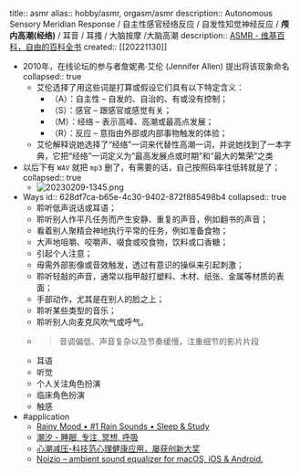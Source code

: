 title:: asmr
alias:: hobby/asmr, orgasm/asmr
description:: Autonomous Sensory Meridian Response / 自主性感官经络反应 / 自发性知觉神经反应 / **颅内高潮(经络)** / 耳音 / 耳搔 / 大脑按摩 /大脑高潮
description:: [ASMR - 维基百科，自由的百科全书](https://zh.wikipedia.org/zh-cn/ASMR)
created:: [[20221130]]

  - 2010年，在线论坛的参与者詹妮弗·艾伦 (Jennifer Allen) 提出将该现象命名
    collapsed:: true
    - 艾伦选择了用这些词是打算或假设它们具有以下特定含义：
      - （A）：自主性 – 自发的、自治的、有或没有控制；
      - （S）：感官 – 跟感官或感觉有关；
      - （M）：经络 – 表示高峰、高潮或最高点发展；
      - （R）：反应 – 意指由外部或内部事物触发的体验；
    - 艾伦解释说她选择了“经络”一词来代替性高潮一词，并说她找到了一本字典，它把“经络”一词定义为“最高发展点或时期”和“最大的繁荣”之类
- 以后下有 `WAV` 就把 `mp3` 删了，有需要的话，自己按照码率往低转就是了；
  collapsed:: true
  - ![20230209-1345.png](../assets/20230209-1345_1675921554104_0.png)
- Ways
  id:: 628df7ca-b65e-4c30-9402-872f885498b4
  collapsed:: true
  - 聆听低声说话或耳语；
  - 聆听别人作平凡任务而产生安静、重复的声音，例如翻书的声音；
  - 看着别人聚精会神地执行平常的任务，例如准备食物；
  - 大声地咀嚼、咬嚼声、啜食或咬食物，饮料或口香糖；
  - 引起个人注意；
  - 毋需外部影像或音效触发，透过有意识的操纵来引起刺激；
  - 聆听轻敲的声音，通常以指甲敲打塑料、木材、纸张、金属等材质的表面；
  - 手部动作，尤其是在别人的脸之上；
  - 聆听某些类型的音乐；
  - 聆听别人向麦克风吹气或呼气。
  - > 音调偏低、声音复杂以及节奏缓慢，注重细节的影片片段
  - 耳语
  - 听觉
  - 个人关注角色扮演
  - 临床角色扮演
  - 触感
- #application
  - [Rainy Mood • #1 Rain Sounds • Sleep & Study](https://www.rainymood.com/)
  - [潮汐 - 睡眠, 专注, 冥想, 呼吸](https://tide.fm/)
  - [心潮减压-科技范心理健康应用，屡获创新大奖](https://psy-1.com/)
  - [Noizio – ambient sound equalizer for macOS, iOS & Android.](https://noiz.io/)